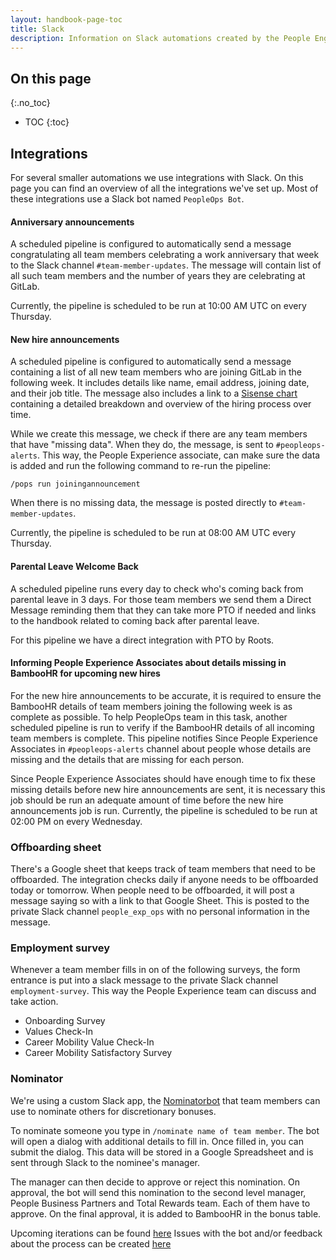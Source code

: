 ```yaml
---
layout: handbook-page-toc
title: Slack
description: Information on Slack automations created by the People Engineering team.
---
```


## On this page
{:.no_toc}

- TOC
{:toc}

## Integrations

For several smaller automations we use integrations with Slack. On this
page you can find an overview of all the integrations we've set up. Most
of these integrations use a Slack bot named `PeopleOps Bot`.

#### Anniversary announcements

A scheduled pipeline is configured to automatically send a message
congratulating all team members celebrating a work anniversary that week to the
Slack channel `#team-member-updates`. The message will contain list of all such
team members and the number of years they are celebrating at GitLab.

Currently, the pipeline is scheduled to be run at 10:00 AM UTC on every
Thursday.

#### New hire announcements

A scheduled pipeline is configured to automatically send a message containing a
list of all new team members who are joining GitLab in the following week. It
includes details like name, email address, joining date, and their job title.
The message also includes a link to a [Sisense chart](https://app.periscopedata.com/app/gitlab/503779) containing a
detailed breakdown and overview of the hiring process over time.

While we create this message, we check if there are any team members that have
"missing data". When they do, the message, is sent to `#peopleops-alerts`. This
way, the People Experience associate, can make sure the data is added and run the
following command to re-run the pipeline:

```
/pops run joiningannouncement
```

When there is no missing data, the message is posted directly to `#team-member-updates`.

Currently, the pipeline is scheduled to be run at 08:00 AM UTC every
Thursday.

#### Parental Leave Welcome Back

A scheduled pipeline runs every day to check who's coming back from parental leave in 3 days.
For those team members we send them a Direct Message reminding them that they can take more
PTO if needed and links to the handbook related to coming back after parental leave.

For this pipeline we have a direct integration with PTO by Roots.

#### Informing People Experience Associates about details missing in BambooHR for upcoming new hires

For the new hire announcements to be accurate, it is required to ensure the
BambooHR details of team members joining the following week is as complete as
possible. To help PeopleOps team in this task, another scheduled pipeline is
run to verify if the BambooHR details of all incoming team members is complete.
This pipeline notifies Since People Experience Associates in `#peopleops-alerts` channel
about people whose details are missing and the details that are missing for each
person.

Since People Experience Associates should have enough time to fix these missing
details before new hire announcements are sent, it is necessary this job should
be run an adequate amount of time before the new hire announcements job is run.
Currently, the pipeline is scheduled to be run at 02:00 PM on every Wednesday.

### Offboarding sheet

There's a Google sheet that keeps track of team members that need to be offboarded.
The integration checks daily if anyone needs to be offboarded today or tomorrow. When
people need to be offboarded, it will post a message saying so with a link to that
Google Sheet. This is posted to the private Slack channel `people_exp_ops` with no
personal information in the message.

### Employment survey

 
Whenever a team member fills in on of the following surveys, the form entrance
is put into a slack message to the private Slack channel `employment-survey`. This way the
People Experience team can discuss and take action.
- Onboarding Survey
- Values Check-In
- Career Mobility Value Check-In
- Career Mobility Satisfactory Survey



### Nominator

We're using a custom Slack app, the [Nominatorbot](https://gitlab.com/gitlab-com/people-group/peopleops-eng/nominatorbot/)
that team members can use to nominate others for discretionary bonuses.

To nominate someone you type in `/nominate name of team member`. The bot will open a dialog
with additional details to fill in. Once filled in, you can submit the dialog. This data
will be stored in a Google Spreadsheet and is sent through Slack to the nominee's manager.

The manager can then decide to approve or reject this nomination. On approval, the bot will
send this nomination to the second level manager, People Business Partners and Total Rewards
team. Each of them have to approve. On the final approval, it is added to BambooHR in the
bonus table.

Upcoming iterations can be found [here](https://gitlab.com/groups/gitlab-com/people-group/peopleops-eng/-/boards/1655060?scope=all&utf8=%E2%9C%93&state=opened&label_name%5B%5D=p-nominatorbot)
Issues with the bot and/or feedback about the process can be created [here](https://gitlab.com/gitlab-com/people-group/peopleops-eng/nominatorbot/-/issues/new?issue%5Bassignee_id%5D=&issue%5Bmilestone_id%5D=)
